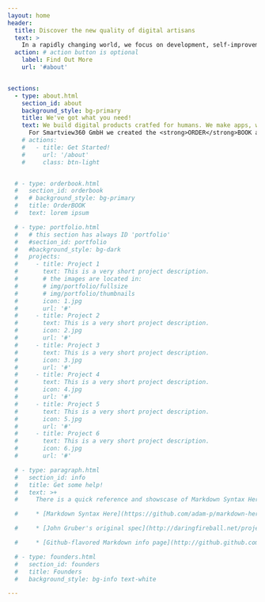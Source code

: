 ```yaml
---
layout: home
header:
  title: Discover the new quality of digital artisans
  text: >
    In a rapidly changing world, we focus on development, self-improvement and cooperation based on business partnership. For such partners, we create software that users really want to use in their daily work.
  action: # action button is optional
    label: Find Out More
    url: '#about'


sections:
  - type: about.html
    section_id: about
    background_style: bg-primary
    title: We've got what you need!
    text: We build digital products cratfed for humans. We make apps, websites, technology and provide workshops and trainings. We are not an agency, all of our ventures are partnerships. <br /><br />We are an entirely remote team of software engineers, designers, entrepreneurs, problem solvers, ski sport lovers, philosophers, mathematicians and more.<br/><br/>
      For Smartview360 GmbH we created the <strong>ORDER</strong>BOOK and <strong>WORK</strong>BOOK that are used by thousands of customers around the world.<br/><br/> We work with people that share our passion for great design, innovation & brave ideas. If that’s you, <strong>get in touch</strong>.
    # actions:
    #   - title: Get Started!
    #     url: '/about'
    #     class: btn-light


  # - type: orderbook.html
  #   section_id: orderbook
  #   # background_style: bg-primary
  #   title: OrderBOOK
  #   text: lorem ipsum

  # - type: portfolio.html
  #   # this section has always ID 'portfolio'
  #   #section_id: portfolio
  #   #background_style: bg-dark
  #   projects:
  #     - title: Project 1
  #       text: This is a very short project description.
  #       # the images are located in:
  #       # img/portfolio/fullsize
  #       # img/portfolio/thumbnails
  #       icon: 1.jpg
  #       url: '#'
  #     - title: Project 2
  #       text: This is a very short project description.
  #       icon: 2.jpg
  #       url: '#'
  #     - title: Project 3
  #       text: This is a very short project description.
  #       icon: 3.jpg
  #       url: '#'
  #     - title: Project 4
  #       text: This is a very short project description.
  #       icon: 4.jpg
  #       url: '#'
  #     - title: Project 5
  #       text: This is a very short project description.
  #       icon: 5.jpg
  #       url: '#'
  #     - title: Project 6
  #       text: This is a very short project description.
  #       icon: 6.jpg
  #       url: '#'

  # - type: paragraph.html
  #   section_id: info
  #   title: Get some help!
  #   text: >+
  #     There is a quick reference and showscase of Markdown Syntax Here:

  #     * [Markdown Syntax Here](https://github.com/adam-p/markdown-here/wiki/Markdown-Cheatsheet).

  #     * [John Gruber's original spec](http://daringfireball.net/projects/markdown/).

  #     * [Github-flavored Markdown info page](http://github.github.com/github-flavored-markdown/).

  # - type: founders.html
  #   section_id: founders
  #   title: Founders
  #   background_style: bg-info text-white

---
```


